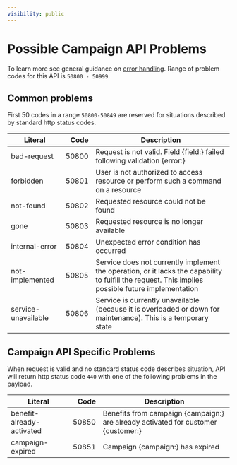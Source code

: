 ```yaml
---
visibility: public
---
```

Possible Campaign API Problems
=================

To learn more see general guidance on [error handling](common-getstarted.html#error-handling).
Range of problem codes for this API is `50800 - 50999`.

Common problems
---------------

First 50 codes in a range `50800-50849` are reserved for situations described by standard http status codes.

Literal |  Code | Description                                          
------------------------------------ | -----:| ---------------------------------------------------  
bad-request                      | 50800 | Request is not valid. Field {field:} failed following validation {error:}
forbidden                        | 50801 | User is not authorized to access resource or perform such a command on a resource
not-found                        | 50802 | Requested resource could not be found
gone                             | 50803 | Requested resource is no longer available
internal-error                   | 50804 | Unexpected error condition has occurred
not-implemented                  | 50805 | Service does not currently implement the operation, or it lacks the capability to fulfill the request. This implies possible future implementation
service-unavailable              | 50806 | Service is currently unavailable (because it is overloaded or down for maintenance). This is a temporary state

Campaign API Specific Problems
---------------

When request is valid and no standard status code describes situation, API will return http status code `440` with one of the following problems in the payload.

Literal                              |  Code | Description                                          
------------------------------------ | -----:| ---------------------------------------------------  
benefit-already-activated            | 50850 | Benefits from campaign {campaign:} are already activated for customer {customer:}
campaign-expired                     | 50851 | Campaign {campaign:} has expired  
